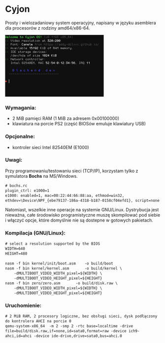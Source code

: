 # Cyjon

Prosty i wielozadaniowy system operacyjny, napisany w języku asemblera dla procesorów z rodziny amd64/x86-64.

![screenshot](https://raw.githubusercontent.com/blackend/cyjon/master/cyjon.png)

### Wymagania:

  - 2 MiB pamięci RAM (1 MiB za adresem 0x00100000)
  - klawiatura na porcie PS2 (część BIOSów emuluje klawiatury USB)

### Opcjonalne:

  - kontroler sieci Intel 82540EM (E1000)

### Uwagi:

Przy programowaniu/testowaniu sieci (TCP/IP), korzystam tylko z symulatora **Bochs** na MS/Windows.

	# bochs.rc
	plugin_ctrl: e1000=1
	e1000: enabled=1, mac=00:22:44:66:88:aa, ethmod=win32, ethdev=\Device\NPF_{ebe79137-186a-4318-b187-0158cf04efd1}, script=none

Natomiast, wszelkie inne operacje na systemie GNU/Linux. Dystrybucja jest nieważna, całe środowisko programistyczne muszę skompilować pod siebie i włączyć opcje, które domyślnie nie są dostepne w gotowych pakietach.

### Kompilacja (GNU/Linux):

	# select a resolution supported by the BIOS
	WIDTH=640
	HEIGHT=480

	nasm -f bin kernel/init/boot.asm	-o build/boot
	nasm -f bin kernel/kernel.asm		-o build/kernel \
		-dMULTIBOOT_VIDEO_WIDTH_pixel=${WIDTH} \
		-dMULTIBOOT_VIDEO_HEIGHT_pixel=${HEIGHT}
	nasm -f bin zero/zero.asm		-o build/disk.raw \
		-dMULTIBOOT_VIDEO_WIDTH_pixel=${WIDTH} \
		-dMULTIBOOT_VIDEO_HEIGHT_pixel=${HEIGHT}

### Uruchomienie:

	# 2 MiB RAM, 2 procesory logiczne, bez obsługi sieci, dysk podłączony do kontrolera AHCI na porcie 0
	qemu-system-x86_64  -m 2 -smp 2 -rtc base=localtime -drive file=build/disk.raw,if=none,id=sata0,format=raw -device ich9-ahci,id=ahci -device ide-drive,drive=sata0,bus=ahci.0
